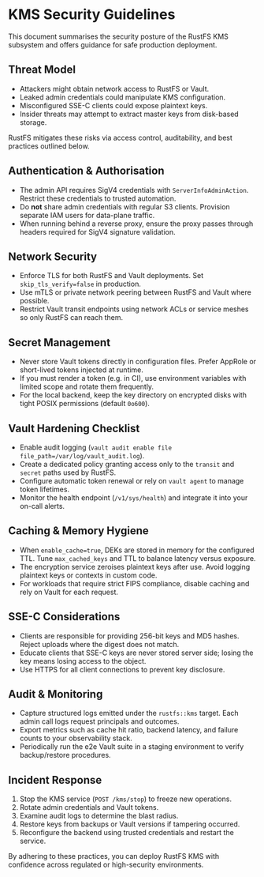 # KMS Security Guidelines

This document summarises the security posture of the RustFS KMS subsystem and offers guidance for safe production deployment.

## Threat Model

- Attackers might obtain network access to RustFS or Vault.
- Leaked admin credentials could manipulate KMS configuration.
- Misconfigured SSE-C clients could expose plaintext keys.
- Insider threats may attempt to extract master keys from disk-based storage.

RustFS mitigates these risks via access control, auditability, and best practices outlined below.

## Authentication & Authorisation

- The admin API requires SigV4 credentials with `ServerInfoAdminAction`. Restrict these credentials to trusted automation.
- Do **not** share admin credentials with regular S3 clients. Provision separate IAM users for data-plane traffic.
- When running behind a reverse proxy, ensure the proxy passes through headers required for SigV4 signature validation.

## Network Security

- Enforce TLS for both RustFS and Vault deployments. Set `skip_tls_verify=false` in production.
- Use mTLS or private network peering between RustFS and Vault where possible.
- Restrict Vault transit endpoints using network ACLs or service meshes so only RustFS can reach them.

## Secret Management

- Never store Vault tokens directly in configuration files. Prefer AppRole or short-lived tokens injected at runtime.
- If you must render a token (e.g. in CI), use environment variables with limited scope and rotate them frequently.
- For the local backend, keep the key directory on encrypted disks with tight POSIX permissions (default `0o600`).

## Vault Hardening Checklist

- Enable audit logging (`vault audit enable file file_path=/var/log/vault_audit.log`).
- Create a dedicated policy granting access only to the `transit` and `secret` paths used by RustFS.
- Configure automatic token renewal or rely on `vault agent` to manage token lifetimes.
- Monitor the health endpoint (`/v1/sys/health`) and integrate it into your on-call alerts.

## Caching & Memory Hygiene

- When `enable_cache=true`, DEKs are stored in memory for the configured TTL. Tune `max_cached_keys` and TTL to balance latency versus exposure.
- The encryption service zeroises plaintext keys after use. Avoid logging plaintext keys or contexts in custom code.
- For workloads that require strict FIPS compliance, disable caching and rely on Vault for each request.

## SSE-C Considerations

- Clients are responsible for providing 256-bit keys and MD5 hashes. Reject uploads where the digest does not match.
- Educate clients that SSE-C keys are never stored server side; losing the key means losing access to the object.
- Use HTTPS for all client connections to prevent key disclosure.

## Audit & Monitoring

- Capture structured logs emitted under the `rustfs::kms` target. Each admin call logs request principals and outcomes.
- Export metrics such as cache hit ratio, backend latency, and failure counts to your observability stack.
- Periodically run the e2e Vault suite in a staging environment to verify backup/restore procedures.

## Incident Response

1. Stop the KMS service (`POST /kms/stop`) to freeze new operations.
2. Rotate admin credentials and Vault tokens.
3. Examine audit logs to determine the blast radius.
4. Restore keys from backups or Vault versions if tampering occurred.
5. Reconfigure the backend using trusted credentials and restart the service.

By adhering to these practices, you can deploy RustFS KMS with confidence across regulated or high-security environments.
